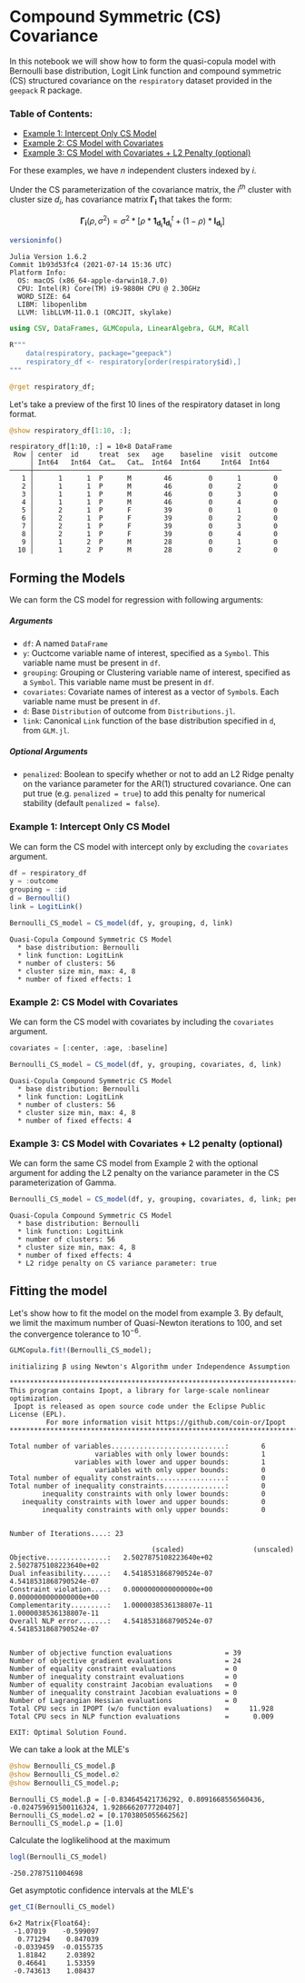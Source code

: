 # Compound Symmetric (CS) Covariance

In this notebook we will show how to form the quasi-copula model with Bernoulli base distribution, Logit Link function and compound symmetric (CS) structured covariance on the `respiratory` dataset provided in the `geepack` R package. 

### Table of Contents:
* [Example 1: Intercept Only CS Model](#Example-1:-Intercept-Only-CS-Model)
* [Example 2: CS Model with Covariates](#Example-2:-CS-Model-with-Covariates)
* [Example 3: CS Model with Covariates + L2 Penalty (optional)](#Example-3:-CS-Model-with-Covariates-L2-penalty-(optional))

For these examples, we have $n$ independent clusters indexed by $i$. 

Under the CS parameterization of the covariance matrix, the $i^{th}$ cluster with cluster size $d_i$, has covariance matrix $\mathbf{\Gamma_i}$ that takes the form: 

$$\mathbf{\Gamma_i}(\rho, \sigma^2) =  \sigma^2 * \Big[ \rho * \mathbf{1_{d_i}} \mathbf{1_{d_i}}^t + (1 - \rho) * \mathbf{I_{d_i}} \Big]$$


```julia
versioninfo()
```

    Julia Version 1.6.2
    Commit 1b93d53fc4 (2021-07-14 15:36 UTC)
    Platform Info:
      OS: macOS (x86_64-apple-darwin18.7.0)
      CPU: Intel(R) Core(TM) i9-9880H CPU @ 2.30GHz
      WORD_SIZE: 64
      LIBM: libopenlibm
      LLVM: libLLVM-11.0.1 (ORCJIT, skylake)



```julia
using CSV, DataFrames, GLMCopula, LinearAlgebra, GLM, RCall
```


```julia
R"""
    data(respiratory, package="geepack")
    respiratory_df <- respiratory[order(respiratory$id),]
"""

@rget respiratory_df;
```

Let's take a preview of the first 10 lines of the respiratory dataset in long format.


```julia
@show respiratory_df[1:10, :];
```

    respiratory_df[1:10, :] = 10×8 DataFrame
     Row │ center  id     treat  sex   age    baseline  visit  outcome
         │ Int64   Int64  Cat…   Cat…  Int64  Int64     Int64  Int64
    ─────┼─────────────────────────────────────────────────────────────
       1 │      1      1  P      M        46         0      1        0
       2 │      1      1  P      M        46         0      2        0
       3 │      1      1  P      M        46         0      3        0
       4 │      1      1  P      M        46         0      4        0
       5 │      2      1  P      F        39         0      1        0
       6 │      2      1  P      F        39         0      2        0
       7 │      2      1  P      F        39         0      3        0
       8 │      2      1  P      F        39         0      4        0
       9 │      1      2  P      M        28         0      1        0
      10 │      1      2  P      M        28         0      2        0


## Forming the Models

We can form the CS model for regression with following arguments:

##### Arguments
- `df`: A named `DataFrame`
- `y`: Ouctcome variable name of interest, specified as a `Symbol`.
    This variable name must be present in `df`.
- `grouping`: Grouping or Clustering variable name of interest, specified as a `Symbol`.
    This variable name must be present in `df`.
- `covariates`: Covariate names of interest as a vector of `Symbol`s.
    Each variable name must be present in `df`.
- `d`: Base `Distribution` of outcome from `Distributions.jl`.
- `link`: Canonical `Link` function of the base distribution specified in `d`, from `GLM.jl`.

##### Optional Arguments
- `penalized`: Boolean to specify whether or not to add an L2 Ridge penalty on the variance parameter for the AR(1) structured covariance.
    One can put true (e.g. `penalized = true`) to add this penalty for numerical stability (default `penalized = false`).

### Example 1: Intercept Only CS Model

We can form the CS model with intercept only by excluding the `covariates` argument.


```julia
df = respiratory_df
y = :outcome
grouping = :id
d = Bernoulli()
link = LogitLink()

Bernoulli_CS_model = CS_model(df, y, grouping, d, link)
```




    Quasi-Copula Compound Symmetric CS Model
      * base distribution: Bernoulli
      * link function: LogitLink
      * number of clusters: 56
      * cluster size min, max: 4, 8
      * number of fixed effects: 1




### Example 2: CS Model with Covariates

We can form the CS model with covariates by including the `covariates` argument.


```julia
covariates = [:center, :age, :baseline]

Bernoulli_CS_model = CS_model(df, y, grouping, covariates, d, link)
```




    Quasi-Copula Compound Symmetric CS Model
      * base distribution: Bernoulli
      * link function: LogitLink
      * number of clusters: 56
      * cluster size min, max: 4, 8
      * number of fixed effects: 4




### Example 3: CS Model with Covariates + L2 penalty (optional)

We can form the same CS model from Example 2 with the optional argument for adding the L2 penalty on the variance parameter in the CS parameterization of Gamma.


```julia
Bernoulli_CS_model = CS_model(df, y, grouping, covariates, d, link; penalized = true)
```




    Quasi-Copula Compound Symmetric CS Model
      * base distribution: Bernoulli
      * link function: LogitLink
      * number of clusters: 56
      * cluster size min, max: 4, 8
      * number of fixed effects: 4
      * L2 ridge penalty on CS variance parameter: true



## Fitting the model

Let's show how to fit the model on the model from example 3. By default, we limit the maximum number of Quasi-Newton iterations to 100, and set the convergence tolerance to $10^{-6}.$ 


```julia
GLMCopula.fit!(Bernoulli_CS_model);
```

    initializing β using Newton's Algorithm under Independence Assumption
    
    ******************************************************************************
    This program contains Ipopt, a library for large-scale nonlinear optimization.
     Ipopt is released as open source code under the Eclipse Public License (EPL).
             For more information visit https://github.com/coin-or/Ipopt
    ******************************************************************************
    
    Total number of variables............................:        6
                         variables with only lower bounds:        1
                    variables with lower and upper bounds:        1
                         variables with only upper bounds:        0
    Total number of equality constraints.................:        0
    Total number of inequality constraints...............:        0
            inequality constraints with only lower bounds:        0
       inequality constraints with lower and upper bounds:        0
            inequality constraints with only upper bounds:        0
    
    
    Number of Iterations....: 23
    
                                       (scaled)                 (unscaled)
    Objective...............:   2.5027875108223640e+02    2.5027875108223640e+02
    Dual infeasibility......:   4.5418531868790524e-07    4.5418531868790524e-07
    Constraint violation....:   0.0000000000000000e+00    0.0000000000000000e+00
    Complementarity.........:   1.0000038536138807e-11    1.0000038536138807e-11
    Overall NLP error.......:   4.5418531868790524e-07    4.5418531868790524e-07
    
    
    Number of objective function evaluations             = 39
    Number of objective gradient evaluations             = 24
    Number of equality constraint evaluations            = 0
    Number of inequality constraint evaluations          = 0
    Number of equality constraint Jacobian evaluations   = 0
    Number of inequality constraint Jacobian evaluations = 0
    Number of Lagrangian Hessian evaluations             = 0
    Total CPU secs in IPOPT (w/o function evaluations)   =     11.928
    Total CPU secs in NLP function evaluations           =      0.009
    
    EXIT: Optimal Solution Found.


We can take a look at the MLE's


```julia
@show Bernoulli_CS_model.β
@show Bernoulli_CS_model.σ2
@show Bernoulli_CS_model.ρ;
```

    Bernoulli_CS_model.β = [-0.834645421736292, 0.8091668556560436, -0.024759691500116324, 1.9286662077720407]
    Bernoulli_CS_model.σ2 = [0.1703805055662562]
    Bernoulli_CS_model.ρ = [1.0]


Calculate the loglikelihood at the maximum


```julia
logl(Bernoulli_CS_model)
```




    -250.2787511004698



Get asymptotic confidence intervals at the MLE's


```julia
get_CI(Bernoulli_CS_model)
```




    6×2 Matrix{Float64}:
     -1.07019    -0.599097
      0.771294    0.847039
     -0.0339459  -0.0155735
      1.81842     2.03892
      0.46641     1.53359
     -0.743613    1.08437


